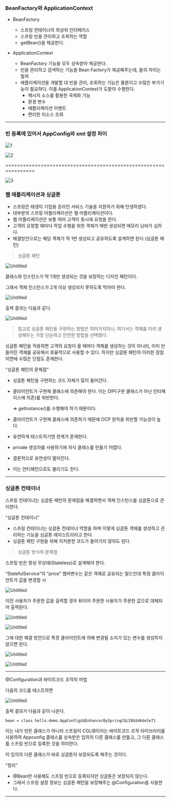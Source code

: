 ### BeanFactory와 ApplicationContext

- BeanFactory
    - 스프링 컨테이너의 최상위 인터페이스
    - 스프링 빈을 관리하고 조회하는 역할
    - getBean()을 제공한다.
    
- ApplicationContext
    - BeanFactory 기능을 모두 상속받아 제공한다.
    - 빈을 관리하고 검색하는 기능을 Bean Factory가 제공해주는데, 둘의 차이는 뭘까
    - 애플리케이션을 개발할 대 빈을 관리, 조회하는 기능은 물론이고 수많은 부가기능이 필요하다. 이를 ApplicationContext가 도맡아 수행한다.
        - 메시지 소스를 활용한 국제화 기능
        - 환경 변수
        - 애플리케이션 이벤트
        - 편리한 리소스 조회

---

### 빈 등록에 있어서 AppConfig와 xml 설정 차이

![1](https://user-images.githubusercontent.com/56379649/167175040-855d3612-7afe-4fba-95e9-9dc21ac8a3e6.png)


![2](https://user-images.githubusercontent.com/56379649/167175074-d70a6371-2a63-4a92-9d28-4bae72375a25.png)


================================================================

![3](https://user-images.githubusercontent.com/56379649/167175125-bc87fcca-34d0-4d1f-a802-19fad7e0d771.png)




### 웹 애플리케이션과 싱글톤

- 스프링은 태생이 기업용 온라인 서비스 기술을 지원하기 위해 탄생하였다.
- 대부분의 스프링 어플리케이션은 웹 어플리케이션이다.
- 웹 어플리케이션은 보통 여러 고객이 동시에 요청을 한다.
- 고객의 요청할 때마다 작업 수행을 위한 객체가 매번 생성되면 메모리 낭비가 심하다.
- 해결방안으로는 해당 객체가 딱 1번 생성되고 공유하도록 설계하면 된다 (싱글톤 패턴)

> 싱글톤 패턴
> 

![Untitled](https://s3-us-west-2.amazonaws.com/secure.notion-static.com/72ecd642-2738-4769-9095-22577b9d4643/Untitled.png)

클래스와 인스턴스가 딱 1개만 생성되는 것을 보장하는 디자인 패턴이다. 

그래서 객체 인스턴스가 2개 이상 생성되지 못하도록 막아야 한다. 

![Untitled](https://s3-us-west-2.amazonaws.com/secure.notion-static.com/df11aacf-b92a-4380-b2fe-a7ba7ba1d5ff/Untitled.png)

출력 결과는 다음과 같다. 

![Untitled](https://s3-us-west-2.amazonaws.com/secure.notion-static.com/c2f39661-8840-4558-a0ce-7252aa226fb2/Untitled.png)

> 참고로 싱글톤 패턴을 구현하는 방법은 여러가지이나, 여기서는 객체를 미리 생성해두는 가장 단순하고 안전한 방법을 선택했다.
> 

싱글톤 패턴을 적용하면 고객의 요청이 올 때마다 객체를 생성하는 것이 아니라, 이미 만들어진 객체를 공유해서 효율적으로 사용할 수 있다. 하지만 싱글톤 패턴의 이러한 장점 이면에 수많은 단점도 존재한다. 

“싱글톤 패턴의 문제점”

- 싱글톤 패턴을 구현하는 코드 자체가 많이 들어간다.
- 클라이언트가 구현체 클래스에 의존해야 한다. 이는 DIP(구현 클래스가 아닌 인터페이스에 의존)를 위반한다.
    
    ⇒ getInstance()를 수행해야 하기 때문이다. 
    
- 클라이언트가 구현체 클래스에 의존하기 때문에 OCP 원칙을 위반할 가능성이 높다.
- 유연하게 테스트하기엔 한계가 존재한다.
- private 생성자를 사용하기에 자식 클래스를 만들기 어렵다.
- 결론적으로 유연성이 떨어진다.
- 이는 안티패턴으로도 불리기도 한다.

---

### 싱글톤 컨테이너

스프링 컨테이너는 싱글톤 패턴의 문제점을 해결하면서 객체 인스턴스를 싱글톤으로 관리한다. 

“싱글톤 컨테이너”

- 스프링 컨테이너는 싱글톤 컨테이너 역할을 하며 이렇게 싱글톤 객체를 생성하고 관리하는 기능을 싱글톤 레지스트리라고 한다.
- 싱글톤 패턴 구현을 위해 지저분한 코드가 들어가지 않아도 된다.

> 싱글톤 방식의 문제점
> 

스프링 빈은 항상 무상태(Stateless)로 설계해야 한다.

“StatefulService”의 “price” 멤버변수는 같은 객체로 공유되는 필드인데 특정 클라이언트가 값을 변경할 시

![Untitled](https://s3-us-west-2.amazonaws.com/secure.notion-static.com/d64c45be-e752-4fef-9074-c5c0a0832ec7/Untitled.png)

이전 사용자가 주문한 값을 출력할 경우 뒤이어 주문한 사용자가 주문한 값으로 대체되어 출력된다. 

![Untitled](https://s3-us-west-2.amazonaws.com/secure.notion-static.com/55908966-bdce-4410-903c-16686757328c/Untitled.png)

![Untitled](https://s3-us-west-2.amazonaws.com/secure.notion-static.com/44b1d3fc-a63f-4140-8086-fd3f6f18b2e9/Untitled.png)

그에 대한 해결 방안으로 특정 클라이언트에 의해 변경될 소지가 있는 변수를 생성하지 않으면 된다. 

![Untitled](https://s3-us-west-2.amazonaws.com/secure.notion-static.com/6e2aa429-0573-4b68-b1e1-010140e4d1d8/Untitled.png)

![Untitled](https://s3-us-west-2.amazonaws.com/secure.notion-static.com/8a122f75-7787-4956-9a0a-cecdcea772b4/Untitled.png)

---

@Configuration과 바이트코드 조작의 마법

다음의 코드를 테스트하면 

![Untitled](https://s3-us-west-2.amazonaws.com/secure.notion-static.com/34603bf3-7b65-47ad-a36f-b755b976edcb/Untitled.png)

출력 결과가 다음과 같이 나온다. 

`bean = class hello.demo.AppConfig$$EnhancerBySpringCGLIB$$46de1e71`

이는 내가 만든 클래스가 아니라 스프링이 CGLIB이라는 바이트코드 조작 라이브러리를 사용하여 Appconfig 클래스를 상속받은 임의의 다른 클래스를 만들고, 그 다른 클래스를 스프링 빈으로 등록한 것을 의미한다. 

이 임의의 다른 클래스가 바로 싱글톤이 보장되도록 해주는 것이다. 

 “정리”

- @Bean만 사용해도 스프링 빈으로 등록되지만 싱글톤은 보장되지 않는다.
- 그래서 스프링 설정 정보는 싱글톤 패턴을 보장해주는 @Configuration을 사용한다.

---
